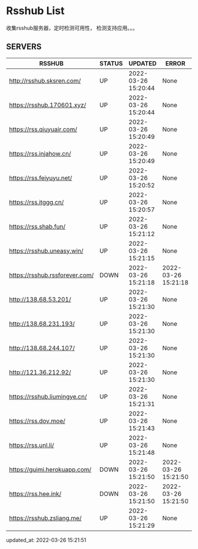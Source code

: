 # Rsshub List

收集rsshub服务器，定时检测可用性， 检测支持应用。。。


## SERVERS

|  RSSHUB   | STATUS  | UPDATED  | ERROR  | TWITTER |  
|  ----  | ----  | ----  | ----  | ---- |  
| http://rsshub.sksren.com/ | UP | 2022-03-26 15:20:44 | None |OK|  
| https://rsshub.170601.xyz/ | UP | 2022-03-26 15:20:44 | None ||  
| https://rss.qiuyuair.com/ | UP | 2022-03-26 15:20:49 | None ||  
| https://rss.injahow.cn/ | UP | 2022-03-26 15:20:49 | None ||  
| https://rss.feiyuyu.net/ | UP | 2022-03-26 15:20:52 | None ||  
| https://rss.itggg.cn/ | UP | 2022-03-26 15:20:57 | None ||  
| https://rss.shab.fun/ | UP | 2022-03-26 15:21:12 | None |OK|  
| https://rsshub.uneasy.win/ | UP | 2022-03-26 15:21:15 | None |OK|  
| https://rsshub.rssforever.com/ | DOWN | 2022-03-26 15:21:18 | 2022-03-26 15:21:18 |  
| http://138.68.53.201/ | UP | 2022-03-26 15:21:30 | None ||  
| http://138.68.231.193/ | UP | 2022-03-26 15:21:30 | None ||  
| http://138.68.244.107/ | UP | 2022-03-26 15:21:30 | None ||  
| http://121.36.212.92/ | UP | 2022-03-26 15:21:30 | None ||  
| https://rsshub.liumingye.cn/ | UP | 2022-03-26 15:21:31 | None ||  
| https://rss.dov.moe/ | UP | 2022-03-26 15:21:43 | None ||  
| https://rss.unl.li/ | UP | 2022-03-26 15:21:48 | None ||  
| https://guimi.herokuapp.com/ | DOWN | 2022-03-26 15:21:50 | 2022-03-26 15:21:50 |  
| https://rss.hee.ink/ | DOWN | 2022-03-26 15:21:50 | 2022-03-26 15:21:50 |  
| https://rsshub.zsliang.me/ | UP | 2022-03-26 15:21:29 | None |OK|  
  

updated_at: 2022-03-26 15:21:51  
